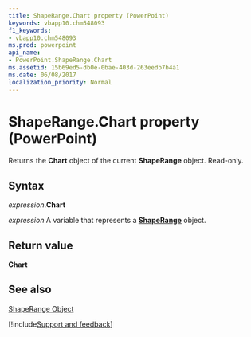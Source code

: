 ```yaml
---
title: ShapeRange.Chart property (PowerPoint)
keywords: vbapp10.chm548093
f1_keywords:
- vbapp10.chm548093
ms.prod: powerpoint
api_name:
- PowerPoint.ShapeRange.Chart
ms.assetid: 15b69ed5-db0e-0bae-403d-263eedb7b4a1
ms.date: 06/08/2017
localization_priority: Normal
---
```



# ShapeRange.Chart property (PowerPoint)

Returns the  **Chart** object of the current **ShapeRange** object. Read-only.


## Syntax

_expression_.**Chart**

 _expression_ A variable that represents a **[ShapeRange](PowerPoint.ShapeRange.md)** object.


## Return value

 **Chart**


## See also


[ShapeRange Object](PowerPoint.ShapeRange.md)

[!include[Support and feedback](~/includes/feedback-boilerplate.md)]
